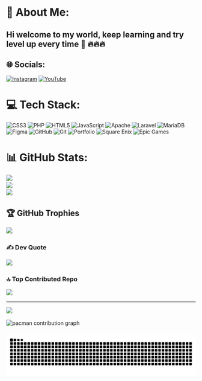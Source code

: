 # 💫 About Me:
## Hi welcome to my world, keep learning and try level up every time 👋 🔥🔥🔥

## 🌐 Socials:
[![Instagram](https://img.shields.io/badge/Instagram-%23E4405F.svg?logo=Instagram&logoColor=white)](https://instagram.com/ryrlearn) [![YouTube](https://img.shields.io/badge/YouTube-%23FF0000.svg?logo=YouTube&logoColor=white)](https://youtube.com/@ryrlearn) 

# 💻 Tech Stack:
![CSS3](https://img.shields.io/badge/css3-%231572B6.svg?style=for-the-badge&logo=css3&logoColor=white) ![PHP](https://img.shields.io/badge/php-%23777BB4.svg?style=for-the-badge&logo=php&logoColor=white) ![HTML5](https://img.shields.io/badge/html5-%23E34F26.svg?style=for-the-badge&logo=html5&logoColor=white) ![JavaScript](https://img.shields.io/badge/javascript-%23323330.svg?style=for-the-badge&logo=javascript&logoColor=%23F7DF1E) ![Apache](https://img.shields.io/badge/apache-%23D42029.svg?style=for-the-badge&logo=apache&logoColor=white) ![Laravel](https://img.shields.io/badge/laravel-%23FF2D20.svg?style=for-the-badge&logo=laravel&logoColor=white) ![MariaDB](https://img.shields.io/badge/MariaDB-003545?style=for-the-badge&logo=mariadb&logoColor=white) ![Figma](https://img.shields.io/badge/figma-%23F24E1E.svg?style=for-the-badge&logo=figma&logoColor=white) ![GitHub](https://img.shields.io/badge/github-%23121011.svg?style=for-the-badge&logo=github&logoColor=white) ![Git](https://img.shields.io/badge/git-%23F05033.svg?style=for-the-badge&logo=git&logoColor=white) ![Portfolio](https://img.shields.io/badge/Portfolio-%23000000.svg?style=for-the-badge&logo=firefox&logoColor=#FF7139) ![Square Enix](https://img.shields.io/badge/SquareEnix-%23ED1C24.svg?style=for-the-badge&logo=SquareEnix&logoColor=white) ![Epic Games](https://img.shields.io/badge/epicgames-%23313131.svg?style=for-the-badge&logo=epicgames&logoColor=white)
# 📊 GitHub Stats:
![](https://github-readme-stats.vercel.app/api?username=AndriMaulanaRamadhan&theme=tokyonight&hide_border=false&include_all_commits=true&count_private=true)<br/>
![](https://nirzak-streak-stats.vercel.app/?user=AndriMaulanaRamadhan&theme=tokyonight&hide_border=false)<br/>
![](https://github-readme-stats.vercel.app/api/top-langs/?username=AndriMaulanaRamadhan&theme=tokyonight&hide_border=false&include_all_commits=true&count_private=true&layout=compact)

## 🏆 GitHub Trophies
![](https://github-profile-trophy.vercel.app/?username=AndriMaulanaRamadhan&theme=tokyonight&no-frame=false&no-bg=false&margin-w=4)

### ✍️ Dev Quote
![](https://quotes-github-readme.vercel.app/api?type=horizontal&theme=tokyonight)

### 🔝 Top Contributed Repo
![](https://github-contributor-stats.vercel.app/api?username=AndriMaulanaRamadhan&limit=5&theme=dark&combine_all_yearly_contributions=true)

---
[![](https://visitcount.itsvg.in/api?id=AndriMaulanaRamadhan&icon=10&color=13)](https://visitcount.itsvg.in)

<!-- Proudly created with GPRM ( https://gprm.itsvg.in ) -->

<picture>
  <source media="(prefers-color-scheme: dark)" srcset="https://raw.githubusercontent.com/AndriMaulanaRamadhan/AndriMaulanaRamadhan/output/pacman-contribution-graph-dark.svg">
  <source media="(prefers-color-scheme: light)" srcset="https://raw.githubusercontent.com/AndriMaulanaRamadhan/AndriMaulanaRamadhan/output/pacman-contribution-graph.svg">
  <img alt="pacman contribution graph" src="https://raw.githubusercontent.com/AndriMaulanaRamadhan/AndriMaulanaRamadhan/output/pacman-contribution-graph.svg">
</picture>

###

<img src="https://raw.githubusercontent.com/AndriMaulanaRamadhan/AndriMaulanaRamadhan/output/snake.svg" alt="Snake animation" />

###